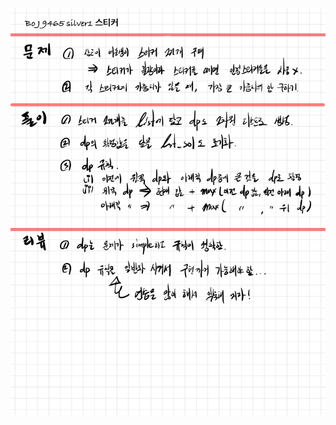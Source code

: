 ![AC569EF2-4736-4ADE-9E7A-006FA9CB423C.jpeg](README_assets/e40d8f879dc1d31c10fbe77480573063a84eeeed.jpeg)


